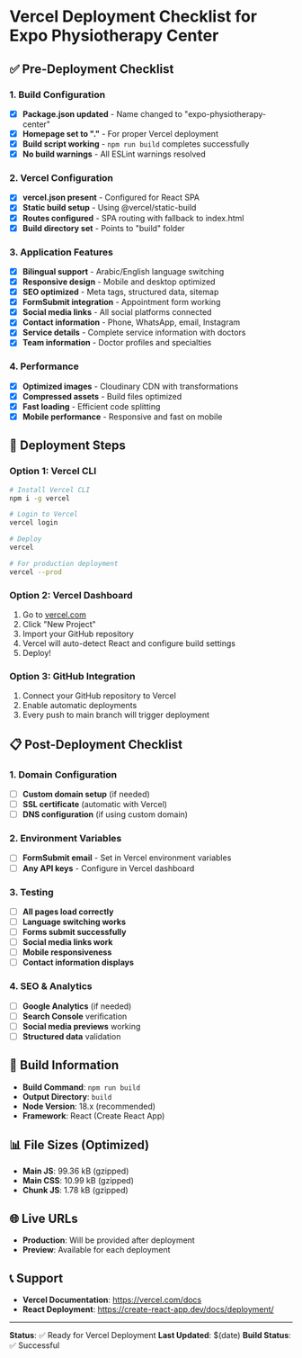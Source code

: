 # Vercel Deployment Checklist for Expo Physiotherapy Center

## ✅ Pre-Deployment Checklist

### 1. Build Configuration
- [x] **Package.json updated** - Name changed to "expo-physiotherapy-center"
- [x] **Homepage set to "."** - For proper Vercel deployment
- [x] **Build script working** - `npm run build` completes successfully
- [x] **No build warnings** - All ESLint warnings resolved

### 2. Vercel Configuration
- [x] **vercel.json present** - Configured for React SPA
- [x] **Static build setup** - Using @vercel/static-build
- [x] **Routes configured** - SPA routing with fallback to index.html
- [x] **Build directory set** - Points to "build" folder

### 3. Application Features
- [x] **Bilingual support** - Arabic/English language switching
- [x] **Responsive design** - Mobile and desktop optimized
- [x] **SEO optimized** - Meta tags, structured data, sitemap
- [x] **FormSubmit integration** - Appointment form working
- [x] **Social media links** - All social platforms connected
- [x] **Contact information** - Phone, WhatsApp, email, Instagram
- [x] **Service details** - Complete service information with doctors
- [x] **Team information** - Doctor profiles and specialties

### 4. Performance
- [x] **Optimized images** - Cloudinary CDN with transformations
- [x] **Compressed assets** - Build files optimized
- [x] **Fast loading** - Efficient code splitting
- [x] **Mobile performance** - Responsive and fast on mobile

## 🚀 Deployment Steps

### Option 1: Vercel CLI
```bash
# Install Vercel CLI
npm i -g vercel

# Login to Vercel
vercel login

# Deploy
vercel

# For production deployment
vercel --prod
```

### Option 2: Vercel Dashboard
1. Go to [vercel.com](https://vercel.com)
2. Click "New Project"
3. Import your GitHub repository
4. Vercel will auto-detect React and configure build settings
5. Deploy!

### Option 3: GitHub Integration
1. Connect your GitHub repository to Vercel
2. Enable automatic deployments
3. Every push to main branch will trigger deployment

## 📋 Post-Deployment Checklist

### 1. Domain Configuration
- [ ] **Custom domain setup** (if needed)
- [ ] **SSL certificate** (automatic with Vercel)
- [ ] **DNS configuration** (if using custom domain)

### 2. Environment Variables
- [ ] **FormSubmit email** - Set in Vercel environment variables
- [ ] **Any API keys** - Configure in Vercel dashboard

### 3. Testing
- [ ] **All pages load correctly**
- [ ] **Language switching works**
- [ ] **Forms submit successfully**
- [ ] **Social media links work**
- [ ] **Mobile responsiveness**
- [ ] **Contact information displays**

### 4. SEO & Analytics
- [ ] **Google Analytics** (if needed)
- [ ] **Search Console** verification
- [ ] **Social media previews** working
- [ ] **Structured data** validation

## 🔧 Build Information

- **Build Command**: `npm run build`
- **Output Directory**: `build`
- **Node Version**: 18.x (recommended)
- **Framework**: React (Create React App)

## 📊 File Sizes (Optimized)
- **Main JS**: 99.36 kB (gzipped)
- **Main CSS**: 10.99 kB (gzipped)
- **Chunk JS**: 1.78 kB (gzipped)

## 🌐 Live URLs
- **Production**: Will be provided after deployment
- **Preview**: Available for each deployment

## 📞 Support
- **Vercel Documentation**: https://vercel.com/docs
- **React Deployment**: https://create-react-app.dev/docs/deployment/

---

**Status**: ✅ Ready for Vercel Deployment
**Last Updated**: $(date)
**Build Status**: ✅ Successful
